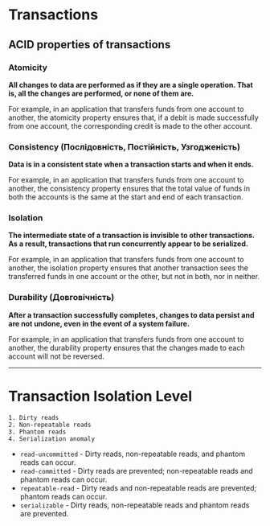 # Transactions

## ACID properties of transactions

### Atomicity
**All changes to data are performed as if they are a single operation. That is, all the changes are performed, or none of them are.**

For example, in an application that transfers funds from one account to another, the atomicity property ensures that, if a debit is made successfully from one account, the corresponding credit is made to the other account.

### Consistency (Послідовність, Постійність, Узгодженість)
**Data is in a consistent state when a transaction starts and when it ends.**

For example, in an application that transfers funds from one account to another, the consistency property ensures that the total value of funds in both the accounts is the same at the start and end of each transaction.

### Isolation
**The intermediate state of a transaction is invisible to other transactions. As a result, transactions that run concurrently appear to be serialized.**

For example, in an application that transfers funds from one account to another, the isolation property ensures that another transaction sees the transferred funds in one account or the other, but not in both, nor in neither.

### Durability (Довговічність)
**After a transaction successfully completes, changes to data persist and are not undone, even in the event of a system failure.**

For example, in an application that transfers funds from one account to another, the durability property ensures that the changes made to each account will not be reversed.

---
# Transaction Isolation Level

    1. Dirty reads
    2. Non-repeatable reads
    3. Phantom reads
    4. Serialization anomaly

- `read-uncommitted` - Dirty reads, non-repeatable reads, and phantom reads can occur.
- `read-committed` - Dirty reads are prevented; non-repeatable reads and phantom reads can occur.
- `repeatable-read` - Dirty reads and non-repeatable reads are prevented; phantom reads can occur.
- `serializable` - Dirty reads, non-repeatable reads and phantom reads are prevented.